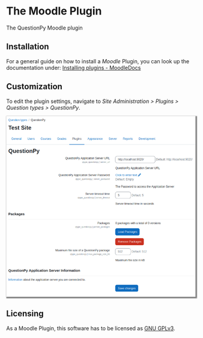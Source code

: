 # The Moodle Plugin

The QuestionPy Moodle plugin


## Installation

[//]: # (TODO: update the moodle docs link if the compatibility changes) 

For a general guide on how to install a _Moodle_ Plugin, you can look up the documentation under:
[Installing plugins - MoodleDocs](https://docs.moodle.org/403/en/Installing_plugins)


## Customization 

To edit the plugin settings, navigate to _Site Administration > Plugins > Question types > QuestionPy_.

<img style="box-shadow: 2px 2px 2px 2px grey;" src="admin_settings.png">

## Licensing

As a Moodle Plugin, this software has to be licensed as [GNU GPLv3](https://github.com/questionpy-org/moodle-qtype_questionpy/blob/dev/LICENSE).



